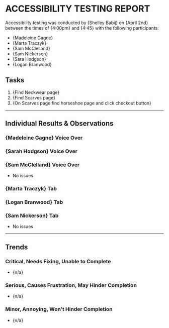 # ACCESSIBILITY TESTING REPORT

Accessibility testing was conducted by {Shelley Babij} on {April 2nd} between the times of {4:00pm} and {4:45} with the following participants:

- {Madeleine Gagne}
- {Marta Traczyk}
- {Sam McClelland}
- {Sam Nickerson}
- {Sara Hodgson}
- {Logan Branwood}

## Tasks

1. {Find Neckwear page}
2. {Find Scarves page}
3. {On Scarves page find horseshoe page and click checkout button}

---

## Individual Results & Observations

### {Madeleine Gagne} Voice Over
### {Sarah Hodgson} Voice Over
### {Sam McClelland} Voice Over

- No issues 

### {Marta Traczyk} Tab
### {Logan Branwood} Tab
### {Sam Nickerson} Tab

- No issues

---

## Trends

### Critical, Needs Fixing, Unable to Complete

- {n/a}

### Serious, Causes Frustration, May Hinder Completion

- {n/a}

### Minor, Annoying, Won’t Hinder Completion

- {n/a}